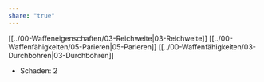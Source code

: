 ```yaml
---
share: "true"
---
```

[[../00-Waffeneigenschaften/03-Reichweite|03-Reichweite]] [[../00-Waffenfähigkeiten/05-Parieren|05-Parieren]] [[../00-Waffenfähigkeiten/03-Durchbohren|03-Durchbohren]]  
  
- Schaden: 2